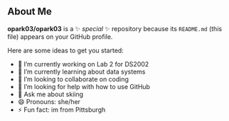 ## About Me 

**opark03/opark03** is a ✨ _special_ ✨ repository because its `README.md` (this file) appears on your GitHub profile.

Here are some ideas to get you started:

- 🔭 I’m currently working on Lab 2 for DS2002
- 🌱 I’m currently learning about data systems
- 👯 I’m looking to collaborate on coding 
- 🤔 I’m looking for help with how to use GitHub
- 💬 Ask me about skiing
- 😄 Pronouns: she/her
- ⚡ Fun fact: im from Pittsburgh

